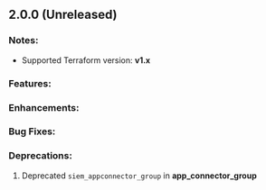 ## 2.0.0 (Unreleased)

### Notes:

- Supported Terraform version: **v1.x**


### Features:
####

### Enhancements:

### Bug Fixes:

### Deprecations:

1. Deprecated ``siem_appconnector_group`` in **app_connector_group**